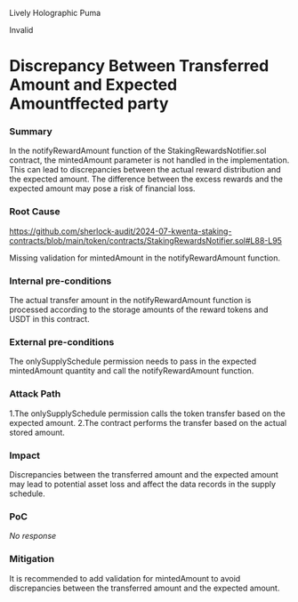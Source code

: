 Lively Holographic Puma

Invalid

# Discrepancy Between Transferred Amount and Expected Amountffected party

### Summary

In the notifyRewardAmount function of the StakingRewardsNotifier.sol contract, the mintedAmount parameter is not handled in the implementation. This can lead to discrepancies between the actual reward distribution and the expected amount. The difference between the excess rewards and the expected amount may pose a risk of financial loss.

### Root Cause
https://github.com/sherlock-audit/2024-07-kwenta-staking-contracts/blob/main/token/contracts/StakingRewardsNotifier.sol#L88-L95

Missing validation for mintedAmount in the notifyRewardAmount function.

### Internal pre-conditions

The actual transfer amount in the notifyRewardAmount function is processed according to the storage amounts of the reward tokens and USDT in this contract.

### External pre-conditions

The onlySupplySchedule permission needs to pass in the expected mintedAmount quantity and call the notifyRewardAmount function.

### Attack Path

1.The onlySupplySchedule permission calls the token transfer based on the expected amount.
2.The contract performs the transfer based on the actual stored amount.


### Impact

Discrepancies between the transferred amount and the expected amount may lead to potential asset loss and affect the data records in the supply schedule.

### PoC

_No response_

### Mitigation

It is recommended to add validation for mintedAmount to avoid discrepancies between the transferred amount and the expected amount.